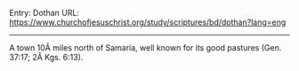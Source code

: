 Entry: Dothan
URL: https://www.churchofjesuschrist.org/study/scriptures/bd/dothan?lang=eng

---

A town 10Â miles north of Samaria, well known for its good pastures (Gen. 37:17; 2Â Kgs. 6:13).
